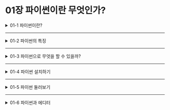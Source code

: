 # 01장 파이썬이란 무엇인가?

<details>
<summary>01-1 파이썬이란?</summary>
<div markdown="1">    

</div>
</details>

___

<details>
<summary>01-2 파이썬의 특징</summary>
<div markdown="1">    

### 파이썬은 인간다운 언어이다
### 문법이 쉬워 빠르게 배울 수 있다
### 무료이지만 강력하다
### 간결하다
### 프로그래밍을 즐기게 해 준다
### 개발 속도가 빠르다

</div>
</details>

___

<details>
<summary>01-3 파이썬으로 무엇을 할 수 있을까?</summary>
<div markdown="1">    

### 파이썬으로 할 수 있는 일
### 파이썬으로 할 수 없는 일

</div>
</details>

___

<details>
<summary>01-4 파이썬 설치하기</summary>
<div markdown="1">    

### 윈도우에서 파이썬 설치하기
### 맥에서 파이썬 설치하기

</div>
</details>

___

<details>
<summary>01-5 파이썬 둘러보기</summary>
<div markdown="1">    

### 파이썬 기초 실습 준비하기
### 파이썬 기초 문법 따라 해 보기

</div>
</details>

___

<details>
<summary>01-6 파이썬과 에디터</summary>
<div markdown="1">    

### IDLE 에디터로 파이썬 프로그램 작성하기
### 명령 프롬프트 창에서 파이썬 프로그램 실행하기
### 추천하는 에디터

</div>
</details>
